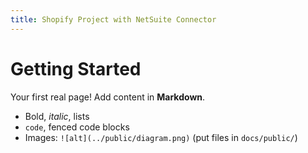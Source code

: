 ```yaml
---
title: Shopify Project with NetSuite Connector
---
```


# Getting Started

Your first real page! Add content in **Markdown**.

- Bold, _italic_, lists
- `code`, fenced code blocks
- Images: `![alt](../public/diagram.png)` (put files in `docs/public/`)